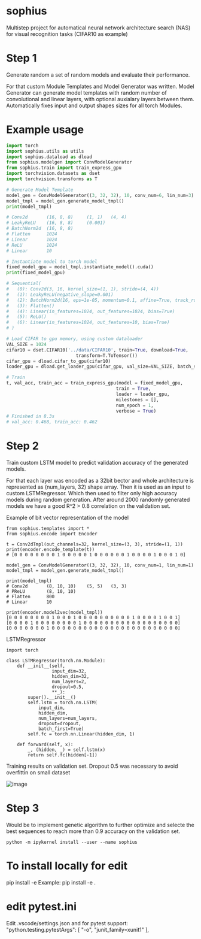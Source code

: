 # sophius
 Multistep project for automatical neural network architecture search (NAS) for visual recognition tasks (CIFAR10 as example)

 
 # Step 1
 Generate random a set of random models and evaluate their performance.

 For that custom Module Templates and Model Generator was written.
 Model Generator can generate model templates with random number
 of convolutional and linear layers, with optional auxialary layers between them. Automatically
 fixes input and output shapes sizes for all torch Modules. 

 # Example usage

 ```python
import torch
import sophius.utils as utils
import sophius.dataload as dload
from sophius.modelgen import ConvModelGenerator
from sophius.train import train_express_gpu
import torchvision.datasets as dset
import torchvision.transforms as T

# Generate Model Template
model_gen = ConvModelGenerator((3, 32, 32), 10, conv_num=6, lin_num=3)
model_tmpl = model_gen.generate_model_tmpl()
print(model_tmpl)

# Conv2d       (16, 8, 8)     (1, 1)   (4, 4)  
# LeakyReLU    (16, 8, 8)     (0.001) 
# BatchNorm2d  (16, 8, 8)    
# Flatten      1024          
# Linear       1024          
# ReLU         1024          
# Linear       10

# Instantiate model to torch model
fixed_model_gpu = model_tmpl.instantiate_model().cuda()
print(fixed_model_gpu)

# Sequential(
#   (0): Conv2d(3, 16, kernel_size=(1, 1), stride=(4, 4))
#   (1): LeakyReLU(negative_slope=0.001)
#   (2): BatchNorm2d(16, eps=1e-05, momentum=0.1, affine=True, track_running_stats=True)
#   (3): Flatten()
#   (4): Linear(in_features=1024, out_features=1024, bias=True)
#   (5): ReLU()
#   (6): Linear(in_features=1024, out_features=10, bias=True)
# )

# Load CIFAR to gpu memory, using custom dataloader
VAL_SIZE = 1024
cifar10 = dset.CIFAR10('../data/CIFAR10', train=True, download=True,
                           transform=T.ToTensor())
cifar_gpu = dload.cifar_to_gpu(cifar10)
loader_gpu = dload.get_loader_gpu(cifar_gpu, val_size=VAL_SIZE, batch_size=1024)

# Train
t, val_acc, train_acc = train_express_gpu(model = fixed_model_gpu,
                                          train = True,
                                          loader = loader_gpu,
                                          milestones = [],
                                          num_epoch = 1,
                                          verbose = True)
# Finished in 8.3s 
# val_acc: 0.468, train_acc: 0.462
```

# Step 2
Train custom LSTM model to predict validation accuracy of the generated models.

For that each layer was encoded as a 32bit bector and whole architecture is represented as
(num_layers, 32) shape array. Then it is used as an input to custom LSTMRegressor. Which then used
to filter only high accuracy models during random generation. After around 2000 randomly generated models
we have a good R^2 > 0.8 correlation on the validation set.

Example of bit vector representation of the model

```
from sophius.templates import *
from sophius.encode import Encoder

t = Conv2dTmpl(out_channels=32, kernel_size=(3, 3), stride=(1, 1))
print(encoder.encode_template(t))
# [0 0 0 0 0 0 0 0 1 0 0 0 0 0 1 0 0 0 0 0 0 1 0 0 0 0 1 0 0 0 1 0]

model_gen = ConvModelGenerator((3, 32, 32), 10, conv_num=1, lin_num=1)
model_tmpl = model_gen.generate_model_tmpl()

print(model_tmpl)
# Conv2d       (8, 10, 10)    (5, 5)   (3, 3)
# PReLU        (8, 10, 10)
# Flatten      800
# Linear       10

print(encoder.model2vec(model_tmpl))
[0 0 0 0 0 0 0 0 1 0 0 0 1 0 0 0 0 0 0 0 0 0 0 1 0 0 0 0 1 0 0 1]
[0 0 0 0 1 0 0 0 0 0 0 0 0 1 0 0 0 0 0 0 0 0 0 0 0 0 0 0 0 0 0 0]
[0 0 0 0 0 0 0 1 0 0 0 0 0 0 0 0 0 0 0 0 0 0 0 0 0 0 0 0 0 0 0 0]            

```

LSTMRegressor
```
import torch

class LSTMRegressor(torch.nn.Module):
    def __init__(self,
                 input_dim=32,
                 hidden_dim=32,
                 num_layers=2,
                 dropout=0.5,
                 **_):
        super().__init__()
        self.lstm = torch.nn.LSTM(
            input_dim,
            hidden_dim,
            num_layers=num_layers,
            dropout=dropout,
            batch_first=True)
        self.fc = torch.nn.Linear(hidden_dim, 1)

    def forward(self, x):
        _, (hidden, _) = self.lstm(x)
        return self.fc(hidden[-1])
```
Training results on validation set. Dropout 0.5 was necessary to avoid overfittin on small dataset

![image](https://github.com/user-attachments/assets/c86d287b-516d-4091-a499-c7dad7653167)

# Step 3
Would be to implement genetic algorithm to further optimize and selecte the best sequences to reach more than
0.9 accuracy on the validation set.



```
python -m ipykernel install --user --name sophius
```

 # To install locally for edit
 pip install -e <local sophius folder>
 Example: 
 pip install -e .

# edit pytest.ini
Edit .vscode/settings.json and for pytest support:
    "python.testing.pytestArgs": [
        "-o", "junit_family=xunit1"
    ],
